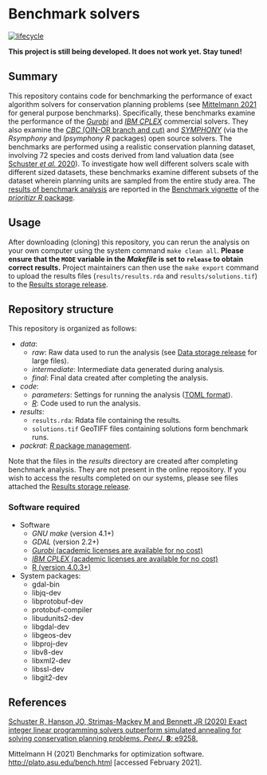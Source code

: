 
<!--- README.md is generated from README.Rmd. Please edit that file -->
Benchmark solvers
=================

[![lifecycle](https://img.shields.io/badge/Lifecycle-experimental-orange.svg)](https://www.tidyverse.org/lifecycle/#experimental)

**This project is still being developed. It does not work yet. Stay tuned!**

Summary
-------

This repository contains code for benchmarking the performance of exact algorithm solvers for conservation planning problems (see [Mittelmann 2021](http://plato.asu.edu/bench.html) for general purpose benchmarks). Specifically, these benchmarks examine the performance of the [*Gurobi*](https://www.gurobi.com/) and [*IBM CPLEX*](https://www.ibm.com/analytics/cplex-optimizer) commercial solvers. They also examine the [*CBC* (OIN-OR branch and cut)](https://projects.coin-or.org/Cbc) and [*SYMPHONY*](https://prioritizr.net/reference/add_rsymphony_solver.html) (via the *Rsymphony* and *lpsymphony R* packages) open source solvers. The benchmarks are performed using a realistic conservation planning dataset, involving 72 species and costs derived from land valuation data (see [Schuster *et al.* 2020](https://doi.org/10.7717/peerj.9258)). To investigate how well different solvers scale with different sized datasets, these benchmarks examine different subsets of the dataset wherein planning units are sampled from the entire study area. The [results of benchmark analysis](https://prioritizr.net/) are reported in the [Benchmark vignette](https://prioritizr.net/articles/benchmark.html) of the [*prioritizr R* package](https://prioritizr.net/).

Usage
-----

After downloading (cloning) this repository, you can rerun the analysis on your own computer using the system command `make clean all`. **Please ensure that the `MODE` variable in the *Makefile* is set to `release` to obtain correct results.** Project maintainers can then use the `make export` command to upload the results files (`results/results.rda` and `results/solutions.tif`) to the [Results storage release](https://github.com/prioritizr/benchmark/releases/tag/v0.0.2).

Repository structure
--------------------

This repository is organized as follows:

-   *data*:
    -   *raw*: Raw data used to run the analysis (see [Data storage release](https://github.com/prioritizr/benchmark/releases/tag/v0.0.1) for large files).
    -   *intermediate*: Intermediate data generated during analysis.
    -   *final*: Final data created after completing the analysis.
-   *code*:
    -   *parameters*: Settings for running the analysis ([TOML format](https://github.com/toml-lang/toml)).
    -   [*R*](www.r-project.org): Code used to run the analysis.
-   *results*:
    -   `results.rda`: Rdata file containing the results.
    -   `solutions.tif` GeoTIFF files containing solutions form benchmark runs.
-   *packrat*: [*R* package management](https://rstudio.github.io/packrat/).

Note that the files in the *results* directory are created after completing benchmark analysis. They are not present in the online repository. If you wish to access the results completed on our systems, please see files attached the [Results storage release](https://github.com/prioritizr/benchmark/releases/tag/v0.0.2).

### Software required

-   Software
    -   *GNU make* (version 4.1+)
    -   *GDAL* (version 2.2+)
    -   [*Gurobi* (academic licenses are available for no cost)](http://www.gurobi.com/)
    -   [*IBM CPLEX* (academic licenses are available for no cost)](https://www.ibm.com/analytics/cplex-optimizer)
    -   [R (version 4.0.3+)](https://www.r-project.org)
-   System packages:
    -   gdal-bin
    -   libjq-dev
    -   libprotobuf-dev
    -   protobuf-compiler
    -   libudunits2-dev
    -   libgdal-dev
    -   libgeos-dev
    -   libproj-dev
    -   libv8-dev
    -   libxml2-dev
    -   libssl-dev
    -   libgit2-dev

References
----------

[Schuster R, Hanson JO, Strimas-Mackey M and Bennett JR (2020) Exact integer linear programming solvers outperform simulated annealing for solving conservation planning problems. *PeerJ*, **8**: e9258.](https://doi.org/10.7717/peerj.9258)

Mittelmann H (2021) Benchmarks for optimization software. <http://plato.asu.edu/bench.html> \[accessed February 2021\].
